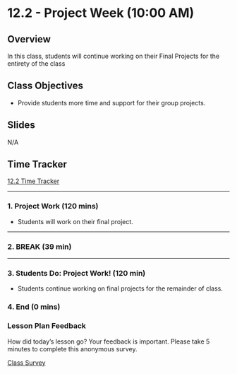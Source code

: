# 12.2 - Project Week (10:00 AM)

## Overview

In this class, students will continue working on their Final Projects for the entirety of the class

## Class Objectives

* Provide students more time and support for their group projects.

## Slides

N/A

## Time Tracker

[12.2 Time Tracker](https://docs.google.com/spreadsheets/d/1tTcw0eXLGVV9q8q9KuwQIT2vz5HdagpARCrVo35kWTw/edit?usp=sharing)

- - -

### 1. Project Work (120 mins)

* Students will work on their final project.

- - -

### 2. BREAK (39 min)

- - -

### 3. Students Do: Project Work! (120 min)

* Students continue working on final projects for the remainder of class.

### 4. End (0 mins)

### Lesson Plan Feedback

How did today’s lesson go? Your feedback is important. Please take 5 minutes to complete this anonymous survey.

[Class Survey](https://forms.gle/nYLbt6NZUNJMJ1h38)
